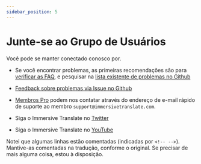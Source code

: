 ```yaml
---
sidebar_position: 5
---
```


# Junte-se ao Grupo de Usuários

Você pode se manter conectado conosco por.

- Se você encontrar problemas, as primeiras recomendações são para [verificar as FAQ](/docs/faq/), e pesquisar na [lista existente de problemas no Github](https://github.com/immersive-translate/immersive-translate/issues/)
- [Feedback sobre problemas via Issue no Github](https://github.com/immersive-translate/immersive-translate/issues/)
- [Membros Pro](https://immersivetranslate.com/en/pricing/) podem nos contatar através do endereço de e-mail rápido de suporte ao membro `support@immersivetranslate.com`.


- Siga o Immersive Translate no [Twitter](https://twitter.com/immersivetrans)
- Siga o Immersive Translate no [YouTube](https://www.youtube.com/channel/UCjflHbaIz5bVqv08ZUYMQCA)

Notei que algumas linhas estão comentadas (indicadas por `<!-- -->`). Mantive-as comentadas na tradução, conforme o original. Se precisar de mais alguma coisa, estou à disposição.